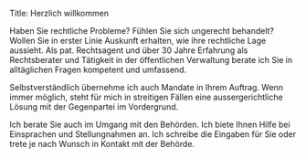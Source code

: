 Title: Herzlich willkommen

Haben Sie rechtliche Probleme? Fühlen Sie sich ungerecht behandelt? Wollen Sie in erster Linie Auskunft erhalten, wie ihre rechtliche Lage aussieht. Als pat. Rechtsagent und über 30 Jahre Erfahrung als Rechtsberater und Tätigkeit in der öffentlichen Verwaltung berate ich Sie in alltäglichen Fragen kompetent und umfassend. 

Selbstverständlich übernehme ich auch Mandate in Ihrem Auftrag. Wenn immer möglich, steht für mich in streitigen Fällen eine aussergerichtliche Lösung mit der Gegenpartei im Vordergrund. 

Ich berate Sie auch im Umgang mit den Behörden. Ich biete Ihnen Hilfe bei Einsprachen und Stellungnahmen an. Ich schreibe die Eingaben für Sie oder trete je nach Wunsch in Kontakt mit der Behörde.